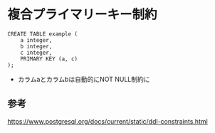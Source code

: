 ﻿# 複合プライマリーキー制約

```clike
CREATE TABLE example (
    a integer,
    b integer,
    c integer,
    PRIMARY KEY (a, c)
);
```

- カラムaとカラムbは自動的にNOT NULL制約に

## 参考
https://www.postgresql.org/docs/current/static/ddl-constraints.html

